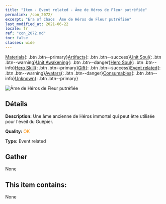 ```yaml
---
title: "Item - Event related - Âme de Héros de Fleur putréfiée"
permalink: /con_2072/
excerpt: "Era of Chaos  Âme de Héros de Fleur putréfiée"
last_modified_at: 2021-06-22
locale: fr
ref: "con_2072.md"
toc: false
classes: wide
---
```

 [Materials](/ItemsFR/){: .btn .btn--primary}[Artifacts](/ItemsFR/Artifacts/){: .btn .btn--success}[Unit Soul](/ItemsFR/UnitSoul/){: .btn .btn--warning}[Unit Awakening](/ItemsFR/UnitAwakening/){: .btn .btn--danger}[Hero Soul](/ItemsFR/HeroSoul/){: .btn .btn--info}[Hero Skill](/ItemsFR/HeroSkill/){: .btn .btn--primary}[Gift](/ItemsFR/Gift/){: .btn .btn--success}[Event related](/ItemsFR/Events/){: .btn .btn--warning}[Avatars](/ItemsFR/Avatars/){: .btn .btn--danger}[Consumables](/ItemsFR/Consumables/){: .btn .btn--info}[Unknown](/ItemsFR/Unknown/){: .btn .btn--primary}

 ![Âme de Héros de Fleur putréfiée](/images/t/juexing_808.jpg)

## Détails
 **Description:** Une âme ancienne de Héros immortel qui peut être utilisée pour l'éveil du Guêpier.

 **Quality:** <span style="color: #FF8C00">OK</span>

 **Type:** Event related

## Gather

  None

## This item contains:

  None

